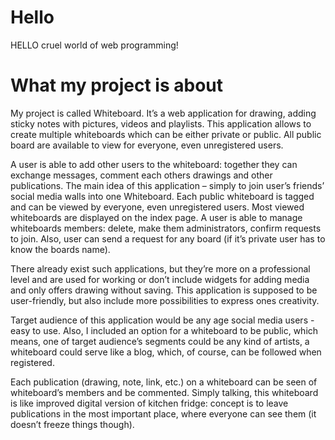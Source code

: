 # Hello
HELLO cruel world of web programming!
# What my project is about
<p>My project is called Whiteboard. It’s a web application for drawing, adding sticky notes with pictures, videos and playlists. This application allows to create multiple whiteboards which can be either private or public. All public board are available to view for everyone, even unregistered users.</p>
<p>A user is able to add other users to the whiteboard: together they can exchange messages, comment each others drawings and other publications. The main idea of this application – simply to join user’s friends’ social media walls into one Whiteboard.
Each public whiteboard is tagged and can be viewed by everyone, even unregistered users. Most viewed whiteboards are displayed on the index page. A user is able to manage whiteboards members: delete, make them administrators, confirm requests to join. Also, user can send a request for any board (if it’s private user has to know the boards name).</p>
<p>There already exist such applications, but they’re more on a professional level and are used for working or don’t include widgets for adding media and only offers drawing without saving. This application is supposed to be user-friendly, but also include more possibilities to express ones creativity.</p>
<p>Target audience of this application would be any age social media users - easy to use. Also, I included an option for a whiteboard to be public, which means, one of target audience’s segments could be any kind of artists, a whiteboard could serve like a blog, which, of course, can be followed when registered.</p>
<p>Each publication (drawing, note, link, etc.) on a whiteboard can be seen of whiteboard’s members and be commented. Simply talking, this whiteboard is like improved digital version of kitchen fridge: concept is to leave publications in the most important place, where everyone can see them (it doesn’t freeze things though).</p>
